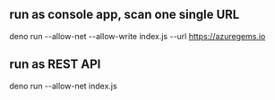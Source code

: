 ## run as console app, scan one single URL
deno run --allow-net --allow-write index.js --url https://azuregems.io
## run as REST API
deno run --allow-net index.js